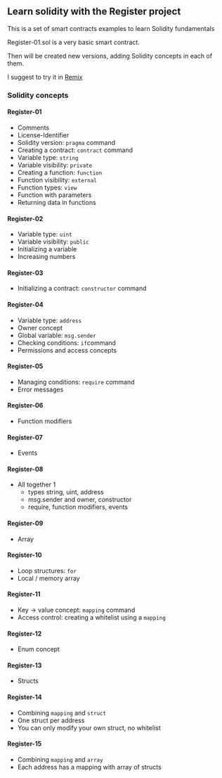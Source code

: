 ## Learn solidity with the Register project

This is a set of smart contracts examples to learn Solidity fundamentals

Register-01.sol is a very basic smart contract.

Then will be created new versions, adding Solidity concepts in each of them.

I suggest to try it in [Remix](http://remix.ethereum.org/)

### Solidity concepts

#### Register-01
- Comments
- License-Identifier
- Solidity version: ```pragma``` command
- Creating a contract: ```contract``` command
- Variable type: ```string```
- Variable visibility: ```private```
- Creating a function: ```function```
- Function visibility: ```external```
- Function types: ```view```
- Function with parameters
- Returning data in functions

#### Register-02
- Variable type: ```uint```
- Variable visibility: ```public```
- Initializing a variable
- Increasing numbers

#### Register-03
- Initializing a contract: ```constructor``` command

#### Register-04
- Variable type: ```address```
- Owner concept
- Global variable: ```msg.sender```
- Checking conditions: ```if```command
- Permissions and access concepts

#### Register-05
- Managing conditions: ```require``` command
- Error messages

#### Register-06
- Function modifiers

#### Register-07
- Events

#### Register-08
- All together 1
  - types string, uint, address
  - msg.sender and owner, constructor
  - require, function modifiers, events

#### Register-09
- Array

#### Register-10
- Loop structures: ```for```
- Local / memory array

#### Register-11
- Key -> value concept: ```mapping``` command
- Access control: creating a whitelist using a ```mapping```

#### Register-12
- Enum concept

#### Register-13
- Structs

#### Register-14
- Combining ```mapping``` and ```struct```
- One struct per address
- You can only modify your own struct, no whitelist

#### Register-15
- Combining ```mapping``` and ```array```
- Each address has a mapping with array of structs
